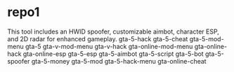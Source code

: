 # repo1
This tool includes an HWID spoofer, customizable aimbot, character ESP, and 2D radar for enhanced gameplay. gta-5-hack gta-5-cheat gta-5-mod-menu gta-5 gta-v-mod-menu gta-v-hack gta-online-mod-menu gta-online-hack gta-online-esp gta-5-esp gta-5-aimbot gta-5-script gta-5-bot gta-5-spoofer gta-5-money gta-5-mod gta-5-hack-menu gta-online-cheat
